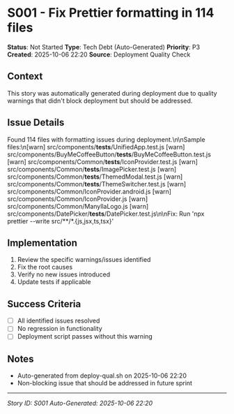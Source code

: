 # S001 - Fix Prettier formatting in 114 files

**Status**: Not Started
**Type**: Tech Debt (Auto-Generated)
**Priority**: P3
**Created**: 2025-10-06 22:20
**Source**: Deployment Quality Check

## Context
This story was automatically generated during deployment due to quality warnings that didn't block deployment but should be addressed.

## Issue Details
Found 114 files with formatting issues during deployment.\n\nSample files:\n[warn] src/components/__tests__/UnifiedApp.test.js
[warn] src/components/BuyMeCoffeeButton/__tests__/BuyMeCoffeeButton.test.js
[warn] src/components/Common/__tests__/IconProvider.test.js
[warn] src/components/Common/__tests__/ImagePicker.test.js
[warn] src/components/Common/__tests__/ThemedModal.test.js
[warn] src/components/Common/__tests__/ThemeSwitcher.test.js
[warn] src/components/Common/IconProvider.android.js
[warn] src/components/Common/IconProvider.js
[warn] src/components/Common/ManyllaLogo.js
[warn] src/components/DatePicker/__tests__/DatePicker.test.js\n\nFix: Run 'npx prettier --write src/**/*.{js,jsx,ts,tsx}'

## Implementation
1. Review the specific warnings/issues identified
2. Fix the root causes
3. Verify no new issues introduced
4. Update tests if applicable

## Success Criteria
- [ ] All identified issues resolved
- [ ] No regression in functionality
- [ ] Deployment script passes without this warning

## Notes
- Auto-generated from deploy-qual.sh on 2025-10-06 22:20
- Non-blocking issue that should be addressed in future sprint

---
*Story ID: S001*
*Auto-Generated: 2025-10-06 22:20*
